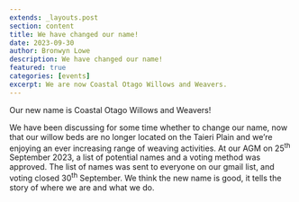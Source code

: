 ```yaml
---
extends: _layouts.post
section: content
title: We have changed our name!
date: 2023-09-30
author: Bronwyn Lowe
description: We have changed our name!
featured: true
categories: [events]
excerpt: We are now Coastal Otago Willows and Weavers.
---
```


Our new name is Coastal Otago Willows and Weavers! 

We have been discussing for some time whether to change our name, now that our willow beds are no longer located on the Taieri Plain and we’re enjoying an ever increasing range of weaving activities. At our AGM on 25<sup>th</sup> September 2023, a list of potential names and a voting method was approved. The list of names was sent to everyone on our gmail list, and voting closed 30<sup>th</sup> September. We think the new name is good, it tells the story of where we are and what we do.